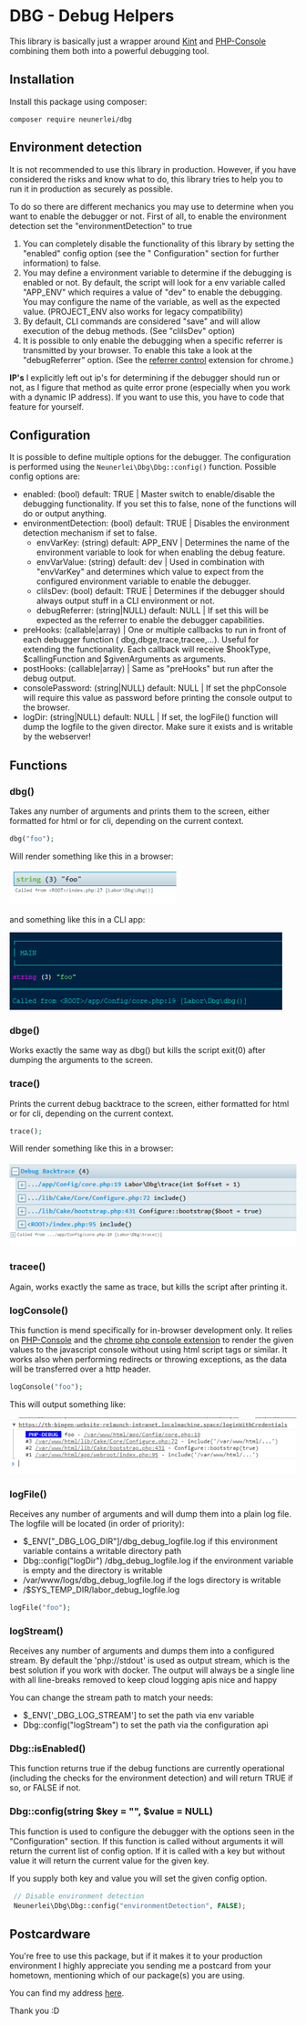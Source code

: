 # DBG - Debug Helpers

This library is basically just a wrapper around [Kint](https://github.com/kint-php/kint) and [PHP-Console](https://github.com/barbushin/php-console) combining
them both into a powerful debugging tool.

## Installation

Install this package using composer:

```
composer require neunerlei/dbg
```

## Environment detection

It is not recommended to use this library in production. However, if you have considered the risks and know what to do,
this library tries to help you to run it in production as securely as possible.

To do so there are different mechanics you may use to determine when you want to enable the debugger or not. First of
all, to enable the environment
detection set the "environmentDetection" to true

1. You can completely disable the functionality of this library by setting the "enabled" config option (see the "
   Configuration" section for further information)
   to false.
2. You may define a environment variable to determine if the debugging is enabled or not. By default, the script will
   look for a env variable called "APP_ENV" which requires a value of "dev" to enable the debugging. You may configure
   the name of the variable, as well as the expected value. (PROJECT_ENV also works for legacy compatibility)
3. By default, CLI commands are considered "save" and will allow execution of the debug methods. (See "cliIsDev" option)
4. It is possible to only enable the debugging when a specific referrer is transmitted by your browser. To enable this
   take a look at the "debugReferrer" option. (See
   the [referrer control](https://chrome.google.com/webstore/detail/referer-control/hnkcfpcejkafcihlgbojoidoihckciin?hl=en)
   extension for chrome.)

**IP's** I explicitly left out ip's for determining if the debugger should run or not, as I figure that method as quite error prone (especially when you work
with a dynamic IP address). If you want to use this, you have to code that feature for yourself.

## Configuration

It is possible to define multiple options for the debugger.
The configuration is performed using the `Neunerlei\Dbg\Dbg::config()` function. Possible config options are:

- enabled: (bool) default: TRUE | Master switch to enable/disable the debugging functionality. If you set this to false,
  none of the functions will do or output
  anything.
- environmentDetection: (bool) default: TRUE | Disables the environment detection mechanism if set to false.
    - envVarKey: (string) default: APP_ENV | Determines the name of the environment variable to look for when
      enabling the debug feature.
    - envVarValue: (string) default: dev | Used in combination with "envVarKey" and determines which value to expect
      from the configured environment variable to enable the debugger.
    - cliIsDev: (bool) default: TRUE | Determines if the debugger should always output stuff in a CLI environment or
      not.
    - debugReferrer: (string|NULL) default: NULL | If set this will be expected as the referrer to enable the debugger
      capabilities.
- preHooks: (callable|array) | One or multiple callbacks to run in front of each debugger function (
  dbg,dbge,trace,tracee,...). Useful for extending the
  functionality. Each callback will receive $hookType, $callingFunction and $givenArguments as arguments.
- postHooks: (callable|array) | Same as "preHooks" but run after the debug output.
- consolePassword: (string|NULL) default: NULL | If set the phpConsole will require this value as password before printing the console output to the browser.
- logDir: (string|NULL) default: NULL | If set, the logFile() function will dump the logfile to the given director. Make sure it exists and is writable by the
  webserver!

## Functions

### dbg()

Takes any number of arguments and prints them to the screen, either formatted for html or for cli, depending on the current context.

```php
dbg("foo");
```

Will render something like this in a browser:

![Preview](ReadmeImages/dbg.png)

and something like this in a CLI app:

![Preview](ReadmeImages/dbg-cli.png)

### dbge()

Works exactly the same way as dbg() but kills the script exit(0) after dumping the arguments to the screen.

### trace()

Prints the current debug backtrace to the screen, either formatted for html or for cli, depending on the current context.

```php
trace();
```

Will render something like this in a browser:

![Preview](ReadmeImages/trace.png)

### tracee()

Again, works exactly the same as trace, but kills the script after printing it.

### logConsole()

This function is mend specifically for in-browser development only. It relies on [PHP-Console](https://github.com/barbushin/php-console) and
the [chrome php console extension](https://chrome.google.com/webstore/detail/php-console/nfhmhhlpfleoednkpnnnkolmclajemef) to render the given values to the
javascript console without using html script tags or similar. It works also when performing redirects or throwing exceptions, as the data will be transferred
over a http header.

```php
logConsole("foo");
```

This will output something like:

![Preview](ReadmeImages/php-console.png)

### logFile()

Receives any number of arguments and will dump them into a plain log file. The logfile will be located (in order of priority):

- $_ENV["_DBG_LOG_DIR"]/dbg_debug_logfile.log if this environment variable contains a writable directory path
- Dbg::config("logDir") /dbg_debug_logfile.log if the environment variable is empty and the directory is writable
- /var/www/logs/dbg_debug_logfile.log if the logs directory is writable
- /$SYS_TEMP_DIR/labor_debug_logfile.log

```php
logFile("foo");
```

### logStream()

Receives any number of arguments and dumps them into a configured stream. By default the 'php://stdout' is used as output stream, which is the best solution if
you work with docker. The output will always be a single line with all line-breaks removed to keep cloud logging apis nice and happy

You can change the stream path to match your needs:

- $_ENV['_DBG_LOG_STREAM'] to set the path via env variable
- Dbg::config("logStream") to set the path via the configuration api

### Dbg::isEnabled()

This function returns true if the debug functions are currently operational (including the checks for the environment detection) and will return TRUE if so, or
FALSE if not.

### Dbg::config(string $key = "", $value = NULL)

This function is used to configure the debugger with the options seen in the "Configuration" section. If this function is called without arguments it will
return the current list of config option. If it is called with a key but without value it will return the current value for the given key.

If you supply both key and value you will set the given config option.

```php
 // Disable environment detection
 Neunerlei\Dbg\Dbg::config("environmentDetection", FALSE);
 ```

## Postcardware

You're free to use this package, but if it makes it to your production environment I highly appreciate you sending me a postcard from your hometown, mentioning
which of our package(s) you are using.

You can find my address [here](https://www.neunerlei.eu/).

Thank you :D 
